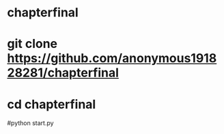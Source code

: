 # chapterfinal

# git clone https://github.com/anonymous191828281/chapterfinal

# cd chapterfinal

#python start.py
